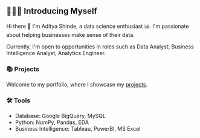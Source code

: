 ## 🙋🏻‍♂️ Introducing Myself

Hi there 👋 I'm Aditya Shinde, a data science enthusiast 📊. I'm passionate about helping businesses make sense of their data. 

Currently, I'm open to opportunities in roles such as Data Analyst, Business Intelligence Analyst, Analytics Engineer.

### 📚 Projects

Welcome to my portfolio, where I showcase my [projects]().

### 🛠️ Tools

- Database: Google BigQuery, MySQL
- Python: NumPy, Pandas, EDA
- Business Intelligence: Tableau, PowerBI, MS Excel
